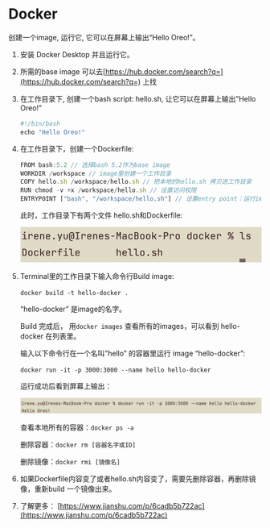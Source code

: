 # Docker

创建一个image, 运行它, 它可以在屏幕上输出“Hello Oreo!”。

1. 安装 Docker Desktop 并且运行它。
2. 所需的base image 可以去[https://hub.docker.com/search?q=](https://hub.docker.com/search?q=) 上找
3. 在工作目录下, 创建一个bash script: hello.sh, 让它可以在屏幕上输出”Hello Oreo!”
    
    ```jsx
    #!/bin/bash
    echo "Hello Oreo!"
    ```
    
4. 在工作目录下，创建一个Dockerfile:
    
    ```jsx
    FROM bash:5.2 // 选择bash 5.2作为base image
    WORKDIR /workspace // image里创建一个工作目录
    COPY hello.sh /workspace/hello.sh // 把本地的hello.sh 拷贝进工作目录
    RUN chmod -v +x /workspace/hello.sh // 设置访问权限
    ENTRYPOINT ["bash", "/workspace/hello.sh"] // 设置entry point：运行image的时候，运行hello.sh 
    ```
    
    此时，工作目录下有两个文件 hello.sh和Dockerfile:
    
    ![Screen Shot 2022-09-29 at 12.16.36 PM.png](images/ls.png)
    
5. Terminal里的工作目录下输入命令行Build image:
    
    `docker build -t hello-docker .`
    
    “hello-docker” 是image的名字。
    
    Build 完成后， 用`docker images` 查看所有的images，可以看到 hello-docker 在列表里。
    
    输入以下命令行在一个名叫”hello” 的容器里运行 image “hello-docker”:
    
    `docker run -it -p 3000:3000 --name hello hello-docker`
    
    运行成功后看到屏幕上输出：
    
    ![Screen Shot 2022-09-29 at 12.23.49 PM.png](images/result.png)
    
    查看本地所有的容器：`docker ps -a`
    
    删除容器：`docker rm [容器名字或ID]`
    
    删除镜像：`docker rmi [镜像名]`
    
6. 如果Dockerfile内容变了或者hello.sh内容变了，需要先删除容器，再删除镜像，重新build 一个镜像出来。
7. 了解更多： [https://www.jianshu.com/p/6cadb5b722ac](https://www.jianshu.com/p/6cadb5b722ac)
